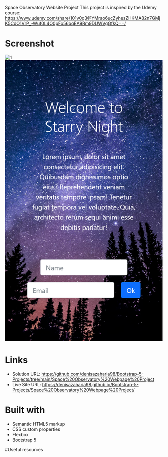 Space Observatory Website Project
This project is inspired by the Udemy course: https://www.udemy.com/share/101v0q3@YMrao6ucZyhesZHKMA82n7GMjK5CdO1VrP_-Wuf0L4O0pFo56bqEA9Rm9DUWVgGfkQ==/

# Screenshot

![1](./my_design/desktop-design.png)
![2](./my_design/mobile-design.png)

# Links

- Solution URL: https://github.com/denisazaharia98/Bootstrap-5-Projects/tree/main/Space%20Observatory%20Webpage%20Project
- Live Site URL: https://denisazaharia98.github.io/Bootstrap-5-Projects/Space%20Observatory%20Webpage%20Project/

# Built with

- Semantic HTML5 markup
- CSS custom properties
- Flexbox
- Bootstrap 5

#Useful resources
